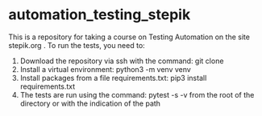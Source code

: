 # automation_testing_stepik
This is a repository for taking a course on Testing Automation on the site stepik.org .
To run the tests, you need to:
1. Download the repository via ssh with the command: git clone
2. Install a virtual environment: python3 -m venv venv
3. Install packages from a file requirements.txt: pip3 install requirements.txt
4. The tests are run using the command: pytest -s -v from the root of the directory or with the indication of the path